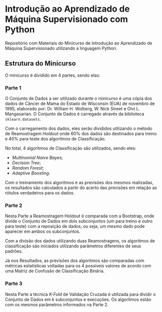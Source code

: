# Introdução ao Aprendizado de Máquina Supervisionado com Python

Repositório com Materiais do Minicurso de Introdução ao Aprendizado de Máquina Supervisionado utilizando a linguagem Python.

## Estrutura do Minicurso

O minicurso é dividido em 4 partes, sendo elas:

### Parte 1

O Conjunto de Dados a ser utilizado durante o minicurso é uma cópia dos dados de Câncer de Mama do Estado de Wisconsin (EUA) de novembro de 1995, elaborado por: Dr. William H. Wolberg, W. Nick Street e Olvi L. Mangasarian. O Conjunto de Dados é carregado através da biblioteca `sklearn.datasets`.

Com o carregamento dos dados, eles serão divididos utilizando o método de Reamostragem _Holdout_ onde 60% dos dados são destinados para treino e 40% para teste dos algoritmos de Classificação.

No total, 4 algoritmos de Classificação são utilizados, sendo eles:
- _Multinomial Naive Bayes_;
- _Decision Tree_;
- _Random Forest_;
- _Adaptive Boosting_.

Com o treinamento dos algoritmos e as previsões dos mesmos realizadas, os resultados são calculados a partir do acerto das previsões em relação as rótulos verdadeiros para os dados.

### Parte 2

Nesta Parte a Reamostragem Holdout é comparada com a Bootstrap, onde divide o Conjunto de Dados em dois subconjuntos (um para treino e outro para teste) com a reposição de dados, ou seja, um mesmo dado pode aparecer em ambos os subconjuntos.

Com a divisão dos dados utilizando duas Reamostragens, os algoritmos de classificação são iniciados utilizando parâmetros diferentes de seus padrões.

Já nos Resultados, as previsões dos algoritmos são comparadas com métricas estatísticas voltadas para os 4 possíveis valores de acordo com uma Matriz de Confusão de Classificação Binária.

### Parte 3

Nesta Parte a técnica _K-Fold_ de Validação Cruzada é utilizada para dividir o Conjunto de Dados em _k_ subconjuntos e execuções. Os algoritmos estão com os mesmos parâmetros informados na Parte 2.